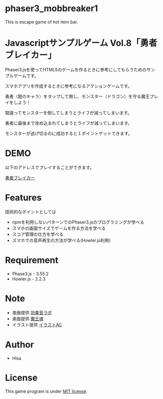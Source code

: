 # phaser3_mobbreaker1
This is escape game of hot item bar.


# Javascriptサンプルゲーム Vol.8「勇者ブレイカー」
 
Phaser3.jsを使ってHTML5のゲームを作るときに参考にしてもらうためのサンプルゲームです。

スマホアプリを作成するときに参考になるアクションゲームです。

勇者（鎧のキャラ）をタップして倒し、モンスター（ドラゴン）を守る魔王プレイをしよう！

間違ってモンスターを倒してしまうとライフが減ってしまいます。

勇者に最後まで攻め込まれてしまうとライフが減ってしまいます。

モンスターが逃げ切るのに成功すると１ポイントゲットできます。

# DEMO
 
以下のアドレスでプレイすることができます。

[勇者ブレイカー](https://tinycore-hisanori.github.io/phaser3_mobbreaker1/)

 
# Features
 
技術的なポイントとしては

* npmを利用しないパターンでのPhaser3.jsのプログラミングが学べる
* スマホの画面サイズでゲームを作る方法を学べる
* スコア管理の仕方を学べる
* スマホでの音声再生の方法が学べる(Howler.js利用)

# Requirement
 
* Phase3.js - 3.55.2
* Howler.js - 2.2.3
 
# Note

 * 楽曲提供 [効果音ラボ](https://soundeffect-lab.info/sound/anime/)
 * 楽曲提供 [魔王魂](https://maou.audio/)
 * イラスト提供 [イラストAC](https://www.ac-illust.com/)

 
# Author
 
* Hisa
 
# License
 
This game program is under [MIT license](https://en.wikipedia.org/wiki/MIT_License).